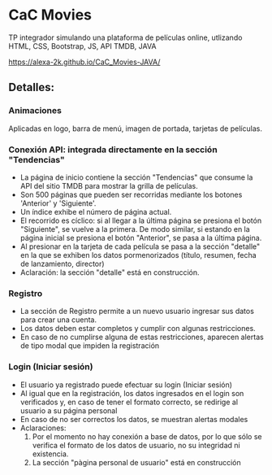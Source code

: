 # CaC Movies
TP integrador simulando una plataforma de películas online, utlizando HTML, CSS, Bootstrap, JS, API TMDB, JAVA

https://alexa-2k.github.io/CaC_Movies-JAVA/

## Detalles:
### Animaciones
Aplicadas en logo, barra de menú, imagen de portada, tarjetas de películas.

### Conexión API: integrada directamente en la sección "Tendencias"
* La página de inicio contiene la sección "Tendencias" que consume la API del sitio TMDB para mostrar la grilla de películas. 
* Son 500 páginas que pueden ser recorridas mediante los botones 'Anterior' y 'Siguiente'. 
* Un índice exhibe el número de página actual. 
* El recorrido es cíclico: si al llegar a la última página se presiona el botón "Siguiente", se vuelve a la primera. De modo similar, si estando en la página inicial se presiona el botón "Anterior", se pasa a la última página.
* Al presionar en la tarjeta de cada película se pasa a la sección "detalle" en la que se exhiben los datos pormenorizados (título, resumen, fecha de lanzamiento, director)
* Aclaración: la sección "detalle" está en construcción. 

### Registro
* La sección de Registro permite a un nuevo usuario ingresar sus datos para crear una cuenta.
* Los datos deben estar completos y cumplir con algunas restricciones. 
* En caso de no cumplirse alguna de estas restricciones, aparecen alertas de tipo modal que impiden la registración

### Login (Iniciar sesión)
* El usuario ya registrado puede efectuar su login (Iniciar sesión) 
* Al igual que en la registración, los datos ingresados en el login son verificados y, en caso de tener el formato correcto, se redirige al usuario a su página personal 
* En caso de no ser correctos los datos, se muestran alertas modales
* Aclaraciones:
  1. Por el momento no hay conexión a base de datos, por lo que sólo se verifica el formato de los datos de usuario, no su integridad ni existencia.
  2. La sección "pàgina personal de usuario" está en construcción

